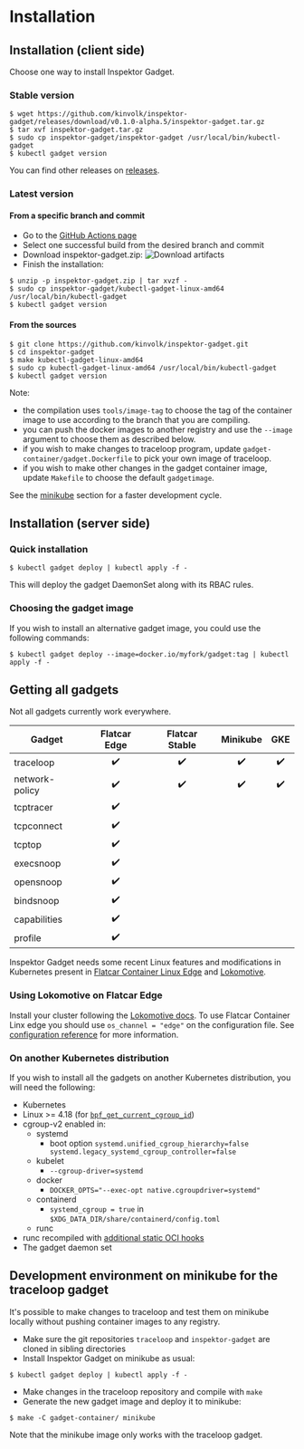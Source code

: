 # Installation

## Installation (client side)

Choose one way to install Inspektor Gadget.

### Stable version

```
$ wget https://github.com/kinvolk/inspektor-gadget/releases/download/v0.1.0-alpha.5/inspektor-gadget.tar.gz
$ tar xvf inspektor-gadget.tar.gz
$ sudo cp inspektor-gadget/inspektor-gadget /usr/local/bin/kubectl-gadget
$ kubectl gadget version
```

You can find other releases on [releases](https://github.com/kinvolk/inspektor-gadget/releases).

### Latest version

#### From a specific branch and commit

* Go to the [GitHub Actions page](https://github.com/kinvolk/inspektor-gadget/actions)
* Select one successful build from the desired branch and commit
* Download inspektor-gadget.zip:
  ![Download artifacts](github-actions-download-artifacts.png)
* Finish the installation:

```
$ unzip -p inspektor-gadget.zip | tar xvzf -
$ sudo cp inspektor-gadget/kubectl-gadget-linux-amd64 /usr/local/bin/kubectl-gadget
$ kubectl gadget version
```

#### From the sources

```
$ git clone https://github.com/kinvolk/inspektor-gadget.git
$ cd inspektor-gadget
$ make kubectl-gadget-linux-amd64
$ sudo cp kubectl-gadget-linux-amd64 /usr/local/bin/kubectl-gadget
$ kubectl gadget version
```

Note:
- the compilation uses `tools/image-tag` to choose the tag of the container
image to use according to the branch that you are compiling.
- you can push the docker images to another registry and use the `--image`
argument to choose them as described below.
- if you wish to make changes to traceloop program, update
`gadget-container/gadget.Dockerfile` to pick your own image of traceloop.
- if you wish to make other changes in the gadget container image, update
`Makefile` to choose the default `gadgetimage`.

See the [minikube](#Development-environment-on-minikube-for-the-traceloop-gadget)
section for a faster development cycle.


## Installation (server side)

### Quick installation

```
$ kubectl gadget deploy | kubectl apply -f -
```

This will deploy the gadget DaemonSet along with its RBAC rules.

### Choosing the gadget image

If you wish to install an alternative gadget image, you could use the following commands:

```
$ kubectl gadget deploy --image=docker.io/myfork/gadget:tag | kubectl apply -f -
```

## Getting all gadgets

Not all gadgets currently work everywhere.

| Gadget            | Flatcar Edge | Flatcar Stable | Minikube | GKE |
|-------------------|:------------:|:--------------:|:--------:|:---:|
| traceloop         |       ✔️      |        ✔️       |     ✔️    |  ✔️  |
| network-policy    |       ✔️      |        ✔️       |     ✔️    |  ✔️  |
| tcptracer         |       ✔️      |                |          |     |
| tcpconnect        |       ✔️      |                |          |     |
| tcptop            |       ✔️      |                |          |     |
| execsnoop         |       ✔️      |                |          |     |
| opensnoop         |       ✔️      |                |          |     |
| bindsnoop         |       ✔️      |                |          |     |
| capabilities      |       ✔️      |                |          |     |
| profile           |       ✔️      |                |          |     |

Inspektor Gadget needs some recent Linux features and modifications in Kubernetes present in [Flatcar Container Linux Edge](https://kinvolk.io/blog/2019/05/introducing-the-flatcar-linux-edge-channel/) and [Lokomotive](https://kinvolk.io/blog/2019/05/driving-kubernetes-forward-with-lokomotive/).

### Using Lokomotive on Flatcar Edge

Install your cluster following the [Lokomotive docs](https://github.com/kinvolk/lokomotive#getting-started). To use Flatcar Container Linx edge you should use `os_channel = "edge"` on the configuration file. See [configuration reference](https://github.com/kinvolk/lokomotive/tree/master/docs/configuration-reference/platforms) for more information.

### On another Kubernetes distribution

If you wish to install all the gadgets on another Kubernetes distribution, you will need the following:

- Kubernetes
- Linux >= 4.18 (for [`bpf_get_current_cgroup_id`](https://github.com/iovisor/bcc/blob/master/docs/kernel-versions.md))
- cgroup-v2 enabled in:
  - systemd
    - boot option `systemd.unified_cgroup_hierarchy=false systemd.legacy_systemd_cgroup_controller=false`
  - kubelet
    - `--cgroup-driver=systemd`
  - docker
    - `DOCKER_OPTS="--exec-opt native.cgroupdriver=systemd"`
  - containerd
    - `systemd_cgroup = true` in `$XDG_DATA_DIR/share/containerd/config.toml`
  - runc
- runc recompiled with [additional static OCI hooks](https://github.com/kinvolk/runc/tree/alban/static-hooks)
- The gadget daemon set

## Development environment on minikube for the traceloop gadget

It's possible to make changes to traceloop and test them on minikube locally without pushing container images to any registry.

* Make sure the git repositories `traceloop` and `inspektor-gadget` are cloned in sibling directories
* Install Inspektor Gadget on minikube as usual:
```
$ kubectl gadget deploy | kubectl apply -f -
```
* Make changes in the traceloop repository and compile with `make`
* Generate the new gadget image and deploy it to minikube:
```
$ make -C gadget-container/ minikube
```

Note that the minikube image only works with the traceloop gadget.
